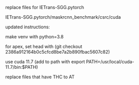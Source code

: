 replace files for IETrans-SGG.pytorch

IETrans-SGG.pytorch/maskrcnn_benchmark/csrc/cuda



updated instructions:

make venv with python=3.8

for apex, set head with (git checkout 2386a912164b0c5cfcd8be7a2b890fbac5607c82)

use cuda 11.7 (add to path with export PATH=/usr/local/cuda-11.7/bin:$PATH)

replace files that have THC to AT


